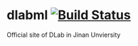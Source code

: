 # dlabml [![Build Status](https://travis-ci.org/dlabml/dlabml.svg?branch=master)](https://travis-ci.org/dlabml/dlabml)
Official site of DLab in Jinan Unviersity
